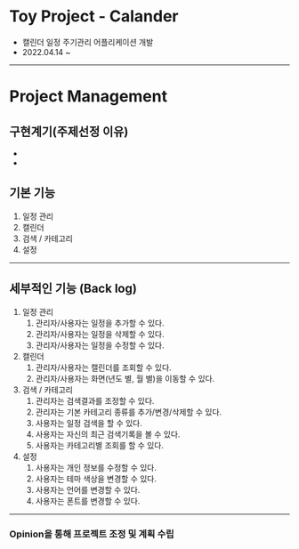 # Toy Project - Calander
- 캘린더 일정 주기관리 어플리케이션 개발
- 2022.04.14 ~

---

# Project Management

## 구현계기(주제선정 이유)
- 
- 
## 기본 기능
1. 일정 관리
2. 캘린더
3. 검색 / 카테고리
4. 설정
---
## 세부적인 기능 (Back log)
1. 일정 관리   
    1. 관리자/사용자는 일정을 추가할 수 있다.
    2. 관리자/사용자는 일정을 삭제할 수 있다.
    3. 관리자/사용자는 일정을 수정할 수 있다.
2. 캘린더   
    1. 관리자/사용자는 캘린더를 조회할 수 있다.
    2. 관리자/사용자는 화면(년도 별, 월 별)을 이동할 수 있다.
3. 검색 / 카테고리
    1. 관리자는 검색결과를 조정할 수 있다.
    2. 관리자는 기본 카테고리 종류를 추가/변경/삭제할 수 있다.
    3. 사용자는 일정 검색을 할 수 있다.
    4. 사용자는 자신의 최근 검색기록을 볼 수 있다.
    5. 사용자는 카테고리별 조회를 할 수 있다.
4. 설정
    1. 사용자는 개인 정보를 수정할 수 있다.
    2. 사용자는 테마 색상을 변경할 수 있다.
    3. 사용자는 언어를 변경할 수 있다.
    4. 사용자는 폰트를 변경할 수 있다.


---
### Opinion을 통해 프로젝트 조정 및 계획 수립